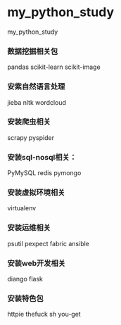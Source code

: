 # my_python_study
my_python_study

### 数据挖掘相关包
pandas scikit-learn scikit-image

### 安紫自然语言处理
jieba nltk wordcloud

### 安装爬虫相关
scrapy pyspider

### 安装sql-nosql相关：
PyMySQL redis pymongo

### 安装虚拟环境相关
virtualenv

### 安装运维相关
psutil pexpect fabric ansible

### 安装web开发相关
diango flask

### 安装特色包
httpie thefuck sh you-get
